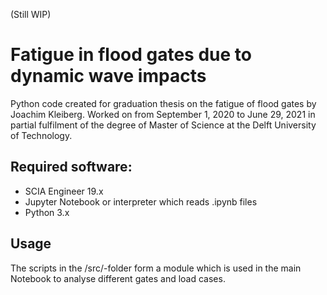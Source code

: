 (Still WIP)
# Fatigue in flood gates due to dynamic wave impacts
Python code created for graduation thesis on the fatigue of flood gates by Joachim Kleiberg.
Worked on from September 1, 2020 to June 29, 2021 in partial fulfilment of the degree of Master of Science at the Delft University of Technology.

## Required software:
- SCIA Engineer 19.x
- Jupyter Notebook or interpreter which reads .ipynb files
- Python 3.x

## Usage
The scripts in the /src/-folder form a module which is used in the main Notebook to analyse different gates and load cases.

